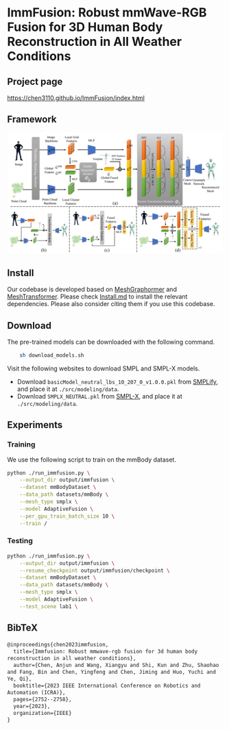 # ImmFusion: Robust mmWave-RGB Fusion for 3D Human Body Reconstruction in All Weather Conditions
## Project page
https://chen3110.github.io/ImmFusion/index.html

## Framework
![framework](imgs/framework.png)

## Install

Our codebase is developed based on [MeshGraphormer](https://github.com/microsoft/MeshGraphormer) and [MeshTransformer](https://github.com/microsoft/MeshTransformer). Please check [Install.md](https://github.com/microsoft/MeshGraphormer/blob/main/docs/INSTALL.md) to install the relevant dependencies. Please also consider citing them if you use this codebase.

## Download

The pre-trained models can be downloaded with the following command.
```bash
    sh download_models.sh
```

Visit the following websites to download SMPL and SMPL-X models. 

- Download `basicModel_neutral_lbs_10_207_0_v1.0.0.pkl` from [SMPLify](http://smplify.is.tue.mpg.de/), and place it at `./src/modeling/data`.
- Download `SMPLX_NEUTRAL.pkl` from [SMPL-X](https://smpl-x.is.tue.mpg.de/), and place it at `./src/modeling/data`.

## Experiments
### Training
We use the following script to train on the mmBody dataset.

```bash
python ./run_immfusion.py \
    --output_dir output/immfusion \
    --dataset mmBodyDataset \
    --data_path datasets/mmBody \
    --mesh_type smplx \
    --model AdaptiveFusion \
    --per_gpu_train_batch_size 10 \
    --train /
```

### Testing

```bash
python ./run_immfusion.py \
    --output_dir output/immfusion \
    --resume_checkpoint output/immfusion/checkpoint \
    --dataset mmBodyDataset \
    --data_path datasets/mmBody \
    --mesh_type smplx \
    --model AdaptiveFusion \
    --test_scene lab1 \
```


## BibTeX
```
@inproceedings{chen2023immfusion,
  title={Immfusion: Robust mmwave-rgb fusion for 3d human body reconstruction in all weather conditions},
  author={Chen, Anjun and Wang, Xiangyu and Shi, Kun and Zhu, Shaohao and Fang, Bin and Chen, Yingfeng and Chen, Jiming and Huo, Yuchi and Ye, Qi},
  booktitle={2023 IEEE International Conference on Robotics and Automation (ICRA)},
  pages={2752--2758},
  year={2023},
  organization={IEEE}
}
```